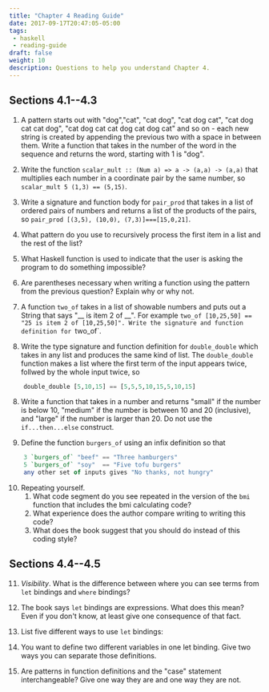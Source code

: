 ```yaml
---
title: "Chapter 4 Reading Guide"
date: 2017-09-17T20:47:05-05:00
tags: 
 - haskell
 - reading-guide
draft: false
weight: 10
description: Questions to help you understand Chapter 4.
---
```


## Sections 4.1--4.3

1. A pattern starts out with "dog","cat", "cat dog", "cat dog cat",
   "cat dog cat cat dog", "cat dog cat cat dog cat dog cat" and so on - each new string is created by appending the previous two with a space in between them. Write a function that takes in the number of the word in the sequence and returns the word, starting with 1 is "dog".

2. Write the function `scalar_mult :: (Num a) => a -> (a,a) -> (a,a)` that multiplies each number in a coordinate pair by the same number, so `scalar_mult 5 (1,3) == (5,15)`.

3. Write a signature and function body for `pair_prod` that takes in a list of ordered pairs of numbers and returns a list of the products of the pairs, so `pair_prod [(3,5), (10,0), (7,3)]===[15,0,21]`.

4. What pattern do you use to recursively process the first item in a list and the rest of the list?

5. What Haskell function is used to indicate that the user is asking the program to do something impossible?

6. Are parentheses necessary when writing a function using the pattern from the previous question? Explain why or why not.

7. A function `two_of` takes in a list of showable numbers and puts out a String that says "__ is item 2 of __". For example `two_of [10,25,50] == "25 is item 2 of [10,25,50]". Write the signature and function definition for `two_of`.

7. Write the type signature and function definition for `double_double` which takes in any list and produces the same kind of list. The `double_double` function makes a list where the first term of the input appears twice, follwed by the whole input twice, so 
```haskell
    double_double [5,10,15] == [5,5,5,10,15,5,10,15]
```
8. Write a function that takes in a number and returns "small" if the number is below 10, "medium" if the number is between 10 and 20 (inclusive), and "large" if the number is larger than 20. Do not use the `if...then...else` construct.

9. Define the function `burgers_of` using an infix definition so that
```haskell
    3 `burgers_of` "beef" == "Three hamburgers"
    5 `burgers_of` "soy"  == "Five tofu burgers"
    any other set of inputs gives "No thanks, not hungry"
```
10. Repeating yourself.
    1. What code segment do you see repeated in the version of the `bmi` function that includes the bmi calculating code? 
    2. What experience does the author compare writing to writing this code?
    3. What does the book suggest that you should do instead of this coding style?

## Sections 4.4--4.5

11. _Visibility_. What is the difference between where you can see terms from `let` bindings and `where` bindings?

12. The book says `let` bindings are expressions. What does this mean? Even if you don't know, at least give one consequence of that fact.

13. List five different ways to use `let` bindings:

14. You want to define two different variables in one let binding. Give two ways you can separate those definitions.

16. Are patterns in function definitions and the "case" statement interchangeable? Give one way they are and one way they are not.

<!-- 15. Write a function that takes in a string and puts out a string
"localhost" should produce "127.0.0.1"
"(anything).cps.k12.il.us" should produce "wyoung.org"
-->

